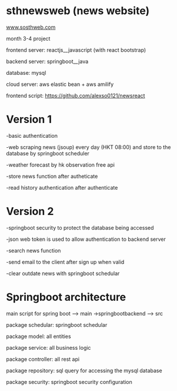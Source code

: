 # sthnewsweb (news website)
www.sosthweb.com

month 3-4 project 

frontend server: reactjs__javascript (with react bootstrap)

backend server: springboot__java

database: mysql

cloud server: aws elastic bean + aws amilify

frontend script: https://github.com/alexso0121/newsreact

# Version 1
-basic authentication

-web scraping news (jsoup) every day (HKT 08:00) and store to the database by springboot scheduler

-weather forecast by hk observation free api

-store news function after autheticate

-read history authentication after authenticate

# Version 2
-springboot security to protect the database being accessed 

-json web token is used to allow authentication to backend server

-search news function

-send email to the client after sign up when valid

-clear outdate news with springboot schedular

# Springboot architecture
main script for spring boot --> main ->springbootbackend --> src

package schedular: springboot schedular

package model: all entities

package service: all business logic

package controller: all rest api

package repository: sql query for accessing the mysql database

package security: springboot security configuration


